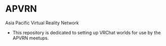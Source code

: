 # APVRN

Asia Pacific Virtual Reality Network

- This repository is dedicated to setting up VRChat worlds for use by the APVRN meetups. 
